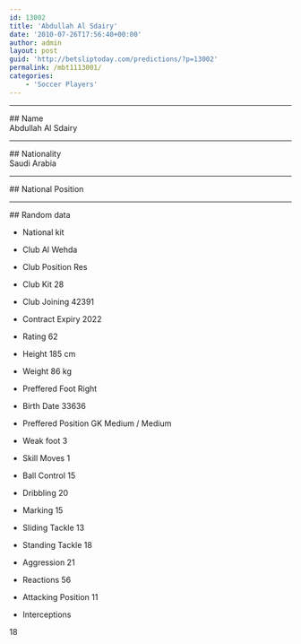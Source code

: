```yaml
---
id: 13002
title: 'Abdullah Al Sdairy'
date: '2010-07-26T17:56:40+00:00'
author: admin
layout: post
guid: 'http://betsliptoday.com/predictions/?p=13002'
permalink: /mbt1113001/
categories:
    - 'Soccer Players'
---
```


- - - - - -

\## Name  
 Abdullah Al Sdairy

- - - - - -

\## Nationality  
 Saudi Arabia

- - - - - -

\## National Position

- - - - - -

\## Random data

- National kit
- Club
 Al Wehda

- Club Position
 Res

- Club Kit
 28

- Club Joining
 42391

- Contract Expiry
 2022

- Rating
 62

- Height
 185 cm

- Weight
 86 kg

- Preffered Foot
 Right

- Birth Date
 33636

- Preffered Position
 GK Medium / Medium

- Weak foot
 3

- Skill Moves
 1

- Ball Control
 15

- Dribbling
 20

- Marking
 15

- Sliding Tackle
 13

- Standing Tackle
 18

- Aggression
 21

- Reactions
 56

- Attacking Position
 11

- Interceptions

 18